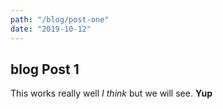 ```yaml
---
path: "/blog/post-one"
date: "2019-10-12"
---
```


## blog Post 1

This works really well _I think_ but we will see. **Yup**
